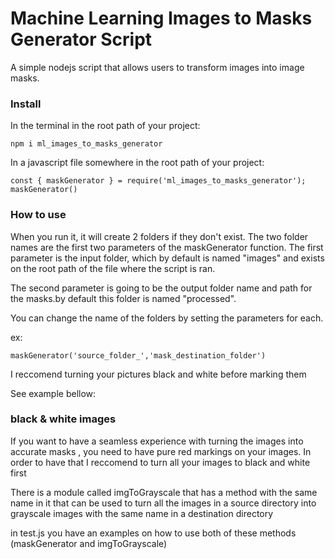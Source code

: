 # Machine Learning Images to Masks Generator Script

A simple nodejs script that allows users to transform images into image masks.

### Install

In the terminal in the root path of your project:

`npm i ml_images_to_masks_generator`

In a javascript file somewhere in the root path of your project:

`const { maskGenerator } = require('ml_images_to_masks_generator');`
`maskGenerator()`

### How to use

When you run it, it will create 2 folders if they don't exist. The two folder names are the first two parameters of the maskGenerator function. The first parameter is the input folder, which by default is named "images" and exists on the root path of the file where the script is ran.

The second parameter is going to be the output folder name and path for the masks.by default this folder is named "processed".

You can change the name of the folders by setting the parameters for each.

ex:

`maskGenerator('source_folder_','mask_destination_folder')`

I reccomend turning your pictures black and white before marking them

See example bellow:

### black & white images

If you want to have a seamless experience with turning the images into accurate masks , you need to have pure red markings on your images. In order to have that I reccomend to turn all your images to black and white first

There is a module called imgToGrayscale that has a method with the same name in it that can be used to turn all the images in a source directory into grayscale images with the same name in a destination directory

 in test.js you have an  examples on how to use both of these methods (maskGenerator and imgToGrayscale)
